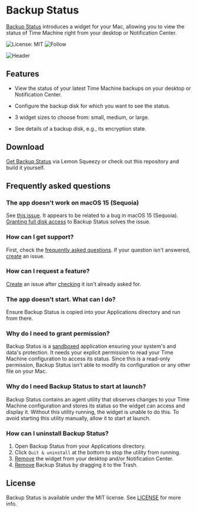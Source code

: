 # Backup Status

[Backup Status](https://backupstatus.app) introduces a widget for your Mac, allowing you to view the status of Time Machine right from your desktop or Notification Center.

![License: MIT](https://img.shields.io/badge/License-MIT-green.svg)
![Follow](https://img.shields.io/twitter/follow/nielsmouthaan?style=social)

![Header](Header.jpg)

## Features

- View the status of your latest Time Machine backups on your desktop or Notification Center.

- Configure the backup disk for which you want to see the status.

- 3 widget sizes to choose from: small, medium, or large.

- See details of a backup disk, e.g., its encryption state.

## Download

[Get Backup Status](https://nielsmouthaan.lemonsqueezy.com/buy/2c52ce4d-9500-4783-a726-cf6a8600ffa9) via Lemon Squeezy or check out this repository and build it yourself.

## Frequently asked questions

### The app doesn't work on macOS 15 (Sequoia)

See [this issue](https://github.com/nielsmouthaan/backup-status/issues/10). It appears to be related to a bug in macOS 15 (Sequoia). [Granting full disk access](https://support.apple.com/guide/security/controlling-app-access-to-files-secddd1d86a6/web) to Backup Status solves the issue.

### How can I get support?

First, check the [frequently asked questions](https://github.com/nielsmouthaan/backup-status#frequently-asked-questions). If your question isn't answered, [create](https://github.com/nielsmouthaan/backup-status/issues/new) an issue.

### How can I request a feature?

[Create](https://github.com/nielsmouthaan/backup-status/issues/new) an issue after [checking](ttps://github.com/nielsmouthaan/backup-status/issues) it isn't already asked for.

### The app doesn't start. What can I do?

Ensure Backup Status is copied into your Applications directory and run from there.

### Why do I need to grant permission?

Backup Status is a [sandboxed](https://developer.apple.com/documentation/security/app_sandbox/) application ensuring your system's and data's protection. It needs your explicit permission to read your Time Machine configuration to access its status. Since this is a read-only permission, Backup Status isn't able to modify its configuration or any other file on your Mac.

### Why do I need Backup Status to start at launch?

Backup Status contains an agent utility that observes changes to your Time Machine configuration and stores its status so the widget can access and display it. Without this utility running, the widget is unable to do this. To avoid starting this utility manually, allow it to start at launch.

### How can I uninstall Backup Status?

1. Open Backup Status from your Applications directory.
2. Click `Quit & uninstall` at the bottom to stop the utility from running.
3. [Remove](https://support.apple.com/guide/mac-help/add-and-customize-widgets-mchl52be5da5/mac) the widget from your desktop and/or Notification Center.
4. [Remove](https://support.apple.com/en-us/102610) Backup Status by dragging it to the Trash.

## License

Backup Status is available under the MIT license. See [LICENSE](https://github.com/nielsmouthaan/backup-status/blob/main/LICENSE) for more info.
